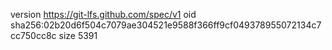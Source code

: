 version https://git-lfs.github.com/spec/v1
oid sha256:02b20d6f504c7079ae304521e9588f366ff9cf049378955072134c7cc750cc8c
size 5391
